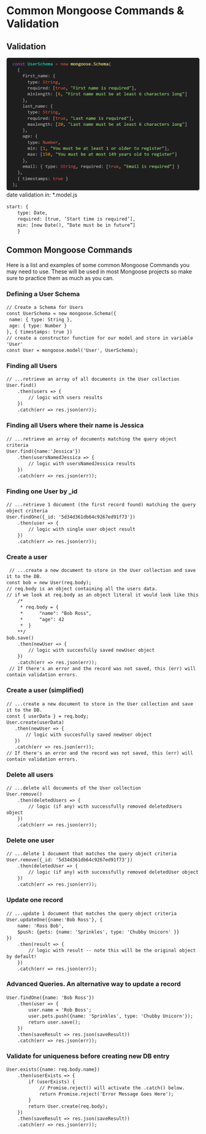 # Common Mongoose Commands & Validation

## Validation

![](valid.png)
date validation in: *.model.js
```
start: {
	type: Date,
	required: [true, ‘Start time is required’],
	min: [new Date(), “Date must be in future”]
	}
```

## Common Mongoose Commands

Here is a list and examples of some common Mongoose Commands you may need to use. These will be used in most Mongoose projects so make sure to practice them as much as you can.

### Defining a User Schema

```
// Create a Schema for Users
const UserSchema = new mongoose.Schema({
 name: { type: String },
 age: { type: Number }
}, { timestamps: true })
// create a constructor function for our model and store in variable 'User'
const User = mongoose.model('User', UserSchema);
```

### Finding all Users

```
// ...retrieve an array of all documents in the User collection
User.find()
    .then(users => {
        // logic with users results
    })
    .catch(err => res.json(err));
```

### Finding all Users where their name is Jessica

```
// ...retrieve an array of documents matching the query object criteria
User.find({name:'Jessica'})
    .then(usersNamedJessica => {
        // logic with usersNamedJessica results
    })
    .catch(err => res.json(err));
```

### Finding one User by \_id

```
// ...retrieve 1 document (the first record found) matching the query object criteria
User.findOne({_id: '5d34d361db64c9267ed91f73'})
    .then(user => {
        // logic with single user object result
    })
    .catch(err => res.json(err));
```

### Create a user

```
 // ...create a new document to store in the User collection and save it to the DB.
const bob = new User(req.body);
// req.body is an object containing all the users data.
// if we look at req.body as an object literal it would look like this
	/*
     * req.body = {
     *		"name": "Bob Ross",
     *		"age": 42
     *	}
    **/
bob.save()
    .then(newUser => {
        // logic with succesfully saved newUser object
    })
    .catch(err => res.json(err));
 // If there's an error and the record was not saved, this (err) will contain validation errors.
```

### Create a user (simplified)

```
// ...create a new document to store in the User collection and save it to the DB.
const { userData } = req.body;
User.create(userData)
   .then(newUser => {
       // logic with succesfully saved newUser object
   })
   .catch(err => res.json(err));
// If there's an error and the record was not saved, this (err) will contain validation errors.
```

### Delete all users

```
// ...delete all documents of the User collection
User.remove()
    .then(deletedUsers => {
        // logic (if any) with successfully removed deletedUsers object
    })
    .catch(err => res.json(err));
```

### Delete one user

```
// ...delete 1 document that matches the query object criteria
User.remove({_id: '5d34d361db64c9267ed91f73'})
    .then(deletedUser => {
        // logic (if any) with successfully removed deletedUser object
    })
    .catch(err => res.json(err));
```

### Update one record

```
// ...update 1 document that matches the query object criteria
User.updateOne({name:'Bob Ross'}, {
    name: 'Ross Bob',
    $push: {pets: {name: 'Sprinkles', type: 'Chubby Unicorn' }}
})
    .then(result => {
        // logic with result -- note this will be the original object by default!
    })
    .catch(err => res.json(err));
```

### Advanced Queries. An alternative way to update a record

```
User.findOne({name: 'Bob Ross'})
    .then(user => {
        user.name = 'Rob Boss';
        user.pets.push({name: 'Sprinkles', type: 'Chubby Unicorn'});
        return user.save();
    })
    .then(saveResult => res.json(saveResult))
    .catch(err => res.json(err));
```

### Validate for uniqueness before creating new DB entry

```
User.exists({name: req.body.name})
    .then(userExists => {
        if (userExists) {
            // Promise.reject() will activate the .catch() below.
            return Promise.reject('Error Message Goes Here');
        }
        return User.create(req.body);
    })
    .then(saveResult => res.json(saveResult))
    .catch(err => res.json(err));
```
